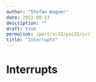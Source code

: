 ```yaml
---
author: "Stefan Wagner"
date: 2022-08-13
description: ""
draft: true
permalink: /port/xc32/pic32/ir/
title: "Interrupts"
---
```


# Interrupts
